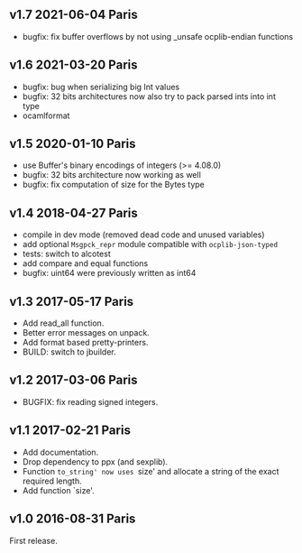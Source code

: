 v1.7 2021-06-04 Paris
---------------------

* bugfix: fix buffer overflows by not using _unsafe ocplib-endian functions

v1.6 2021-03-20 Paris
---------------------

* bugfix: bug when serializing big Int values
* bugfix: 32 bits architectures now also try to pack parsed ints into int type
* ocamlformat

v1.5 2020-01-10 Paris
---------------------

* use Buffer's binary encodings of integers (>= 4.08.0)
* bugfix: 32 bits architecture now working as well
* bugfix: fix computation of size for the Bytes type

v1.4 2018-04-27 Paris
---------------------

* compile in dev mode (removed dead code and unused variables)
* add optional `Msgpck_repr` module compatible with `ocplib-json-typed`
* tests: switch to alcotest
* add compare and equal functions
* bugfix: uint64 were previously written as int64

v1.3 2017-05-17 Paris
---------------------

* Add read_all function.
* Better error messages on unpack.
* Add format based pretty-printers.
* BUILD: switch to jbuilder.

v1.2 2017-03-06 Paris
---------------------

* BUGFIX: fix reading signed integers.

v1.1 2017-02-21 Paris
---------------------

* Add documentation.
* Drop dependency to ppx (and sexplib).
* Function `to_string' now uses `size' and allocate a string of the
  exact required length.
* Add function `size'.

v1.0 2016-08-31 Paris
---------------------

First release.
